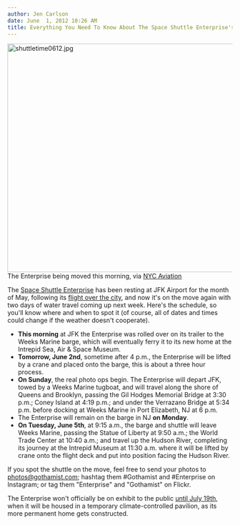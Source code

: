 ```yaml
---
author: Jen Carlson
date: June  1, 2012 10:26 AM
title: Everything You Need To Know About The Space Shuttle Enterprise's Move Next Week
---
```


<p><span class="mt-enclosure mt-enclosure-image" style="display: inline;"> <img alt="shuttletime0612.jpg" src="https://web.archive.org/web/20120601155759im_/http://gothamist.com/attachments/arts_jen/shuttletime0612.jpg" width="640" height="512" class="image-none"> </span><br>
<span class="photo_caption">The Enterprise being moved this morning, via <a href="https://web.archive.org/web/20120601155759/http://instagr.am/p/LVQvGRmMq2/">NYC Aviation</a></span></p>

<p>The <a href="https://web.archive.org/web/20120601155759/http://gothamist.com/tags/spaceshuttleenterprise">Space Shuttle Enterprise</a> has been resting at JFK Airport for the month of May, following its <a href="https://web.archive.org/web/20120601155759/http://gothamist.com/2012/04/27/photos_the_space_shuttle_enterprise.php#photo-1">flight over the city</a>, and now it&apos;s on the move again with two days of water travel coming up next week. Here&apos;s the schedule, so you&apos;ll know where and when to spot it (of course, all of dates and times could change if the weather doesn&apos;t cooperate).</p><ul><li><strong>This morning</strong> at JFK the Enterprise was rolled over on its trailer to the Weeks Marine barge, which will eventually ferry it to its new home at the Intrepid Sea, Air &amp; Space Museum. <br>
</li><li><strong>Tomorrow, June 2nd</strong>, sometime after 4 p.m., the Enterprise will be lifted by a crane and placed onto the barge, this is about a three hour process.<br>
</li><li><strong>On Sunday</strong>, the real photo ops begin. The Enterprise will depart JFK, towed by a Weeks Marine tugboat, and will travel along the shore of Queens and Brooklyn, passing the Gil Hodges Memorial Bridge at 3:30 p.m.; Coney Island at 4:19 p.m.; and under the Verrazano Bridge at 5:34 p.m. before docking at Weeks Marine in Port Elizabeth, NJ at 6 p.m. <br>
</li><li>The Enterprise will remain on the barge in NJ <strong>on Monday</strong>.<br>
</li><li><strong>On Tuesday, June 5th</strong>, at 9:15 a.m., the barge and shuttle will leave Weeks Marine, passing the Statue of Liberty at 9:50 a.m.; the World Trade Center at 10:40 a.m.; and travel up the Hudson River, completing its journey at the Intrepid Museum at 11:30 a.m. where it will be lifted by crane onto the flight deck and put into position facing the Hudson River.</li></ul>If you spot the shuttle on the move, feel free to send your photos to <a href="https://web.archive.org/web/20120601155759/mailto:photos@gothamist.com">photos@gothamist.com</a>; hashtag them #Gothamist and #Enterprise on Instagram; or tag them &quot;Enterprise&quot; and &quot;Gothamist&quot; on Flickr. <p></p>

<p>The Enterprise won&apos;t officially be on exhibit to the public <a href="https://web.archive.org/web/20120601155759/http://gothamist.com/2012/05/08/the_space_shuttle_enterprise_will_o.php">until July 19th</a>, when it will be housed in a temporary climate-controlled pavilion, as its more permanent home gets constructed.<br>
 <br>
 </p>